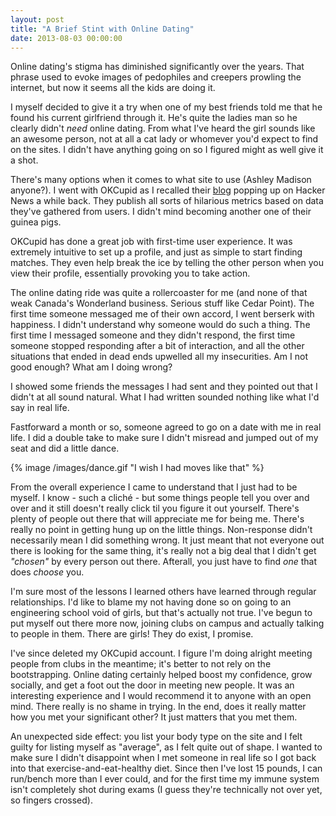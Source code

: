 ```yaml
---
layout: post
title: "A Brief Stint with Online Dating"
date: 2013-08-03 00:00:00
---
```


Online dating's stigma has diminished significantly over the years. That phrase used to evoke images of pedophiles and creepers prowling the internet, but now it seems all the kids are doing it.

I myself decided to give it a try when one of my best friends told me that he found his current girlfriend through it. He's quite the ladies man so he clearly didn't _need_ online dating. From what I've heard the girl sounds like an awesome person, not at all a cat lady or whomever you'd expect to find on the sites. I didn't have anything going on so I figured might as well give it a shot.

There's many options when it comes to what site to use (Ashley Madison anyone?). I went with OKCupid as I recalled their [blog](http://blog.okcupid.com/) popping up on Hacker News a while back. They publish all sorts of hilarious metrics based on data they've gathered from users. I didn't mind becoming another one of their guinea pigs.

OKCupid has done a great job with first-time user experience. It was extremely intuitive to set up a profile, and just as simple to start finding matches. They even help break the ice by telling the other person when you view their profile, essentially provoking you to take action.

The online dating ride was quite a rollercoaster for me (and none of that weak Canada's Wonderland business. Serious stuff like Cedar Point). The first time someone messaged me of their own accord, I went berserk with happiness. I didn't understand why someone would do such a thing. The first time I messaged someone and they didn't respond, the first time someone stopped responding after a bit of interaction, and all the other situations that ended in dead ends upwelled all my insecurities. Am I not good enough? What am I doing wrong?

I showed some friends the messages I had sent and they pointed out that I didn't at all sound natural. What I had written sounded nothing like what I'd say in real life.

Fastforward a month or so, someone agreed to go on a date with me in real life. I did a double take to make sure I didn't misread and jumped out of my seat and did a little dance.

{% image /images/dance.gif "I wish I had moves like that" %}

From the overall experience I came to understand that I just had to be myself. I know - such a cliché - but some things people tell you over and over and it still doesn't really click til you figure it out yourself. There's plenty of people out there that will appreciate me for being me. There's really no point in getting hung up on the little things. Non-response didn't necessarily mean I did something wrong. It just meant that not everyone out there is looking for the same thing, it's really not a big deal that I didn't get _"chosen"_ by every person out there. Afterall, you just have to find _one_ that does _choose_ you.

I'm sure most of the lessons I learned others have learned through regular relationships. I'd like to blame my not having done so on going to an engineering school void of girls, but that's actually not true. I've begun to put myself out there more now, joining clubs on campus and actually talking to people in them. There are girls! They do exist, I promise.

I've since deleted my OKCupid account. I figure I'm doing alright meeting people from clubs in the meantime; it's better to not rely on the bootstrapping. Online dating certainly helped boost my confidence, grow socially, and get a foot out the door in meeting new people. It was an interesting experience and I would recommend it to anyone with an open mind. There really is no shame in trying. In the end, does it really matter how you met your significant other? It just matters that you met them.

An unexpected side effect: you list your body type on the site and I felt guilty for listing myself as "average", as I felt quite out of shape. I wanted to make sure I didn't disappoint when I met someone in real life so I got back into that exercise-and-eat-healthy diet. Since then I've lost 15 pounds, I can run/bench more than I ever could, and for the first time my immune system isn't completely shot during exams (I guess they're technically not over yet, so fingers crossed).
